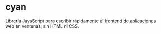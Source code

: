 # cyan
Librería JavaScript para escribir rápidamente el frontend de aplicaciones web en ventanas, sin HTML ni CSS.
